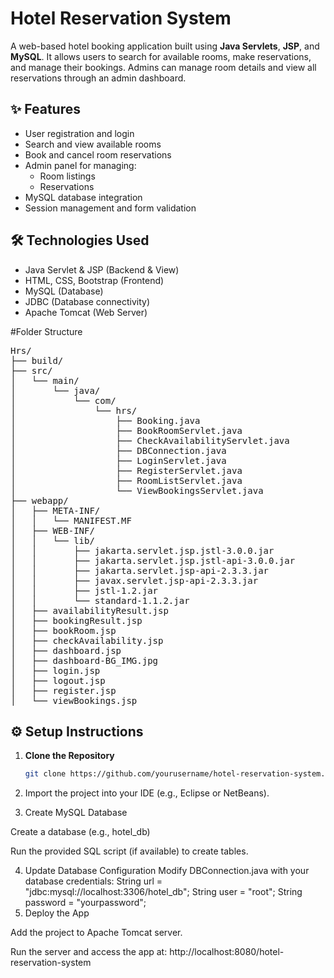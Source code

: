 # Hotel Reservation System

A web-based hotel booking application built using **Java Servlets**, **JSP**, and **MySQL**. It allows users to search for available rooms, make reservations, and manage their bookings. Admins can manage room details and view all reservations through an admin dashboard.

## ✨ Features

- User registration and login
- Search and view available rooms
- Book and cancel room reservations
- Admin panel for managing:
  - Room listings
  - Reservations
- MySQL database integration
- Session management and form validation

## 🛠️ Technologies Used

- Java Servlet & JSP (Backend & View)
- HTML, CSS, Bootstrap (Frontend)
- MySQL (Database)
- JDBC (Database connectivity)
- Apache Tomcat (Web Server)

#Folder Structure
<pre>
Hrs/
├── build/
├── src/
│   └── main/
│       └── java/
│           └── com/
│               └── hrs/
│                   ├── Booking.java
│                   ├── BookRoomServlet.java
│                   ├── CheckAvailabilityServlet.java
│                   ├── DBConnection.java
│                   ├── LoginServlet.java
│                   ├── RegisterServlet.java
│                   ├── RoomListServlet.java
│                   └── ViewBookingsServlet.java
├── webapp/
│   ├── META-INF/
│   │   └── MANIFEST.MF
│   ├── WEB-INF/
│   │   └── lib/
│   │       ├── jakarta.servlet.jsp.jstl-3.0.0.jar
│   │       ├── jakarta.servlet.jsp.jstl-api-3.0.0.jar
│   │       ├── jakarta.servlet.jsp-api-2.3.3.jar
│   │       ├── javax.servlet.jsp-api-2.3.3.jar
│   │       ├── jstl-1.2.jar
│   │       └── standard-1.1.2.jar
│   ├── availabilityResult.jsp
│   ├── bookingResult.jsp
│   ├── bookRoom.jsp
│   ├── checkAvailability.jsp
│   ├── dashboard.jsp
│   ├── dashboard-BG_IMG.jpg
│   ├── login.jsp
│   ├── logout.jsp
│   ├── register.jsp
│   └── viewBookings.jsp
</pre>

## ⚙️ Setup Instructions

1. **Clone the Repository**
   ```bash
   git clone https://github.com/yourusername/hotel-reservation-system.git
2. Import the project into your IDE (e.g., Eclipse or NetBeans).

3. Create MySQL Database

Create a database (e.g., hotel_db)

Run the provided SQL script (if available) to create tables.

4. Update Database Configuration
Modify DBConnection.java with your database credentials:
String url = "jdbc:mysql://localhost:3306/hotel_db";
String user = "root";
String password = "yourpassword";
5. Deploy the App

Add the project to Apache Tomcat server.

Run the server and access the app at:
http://localhost:8080/hotel-reservation-system



